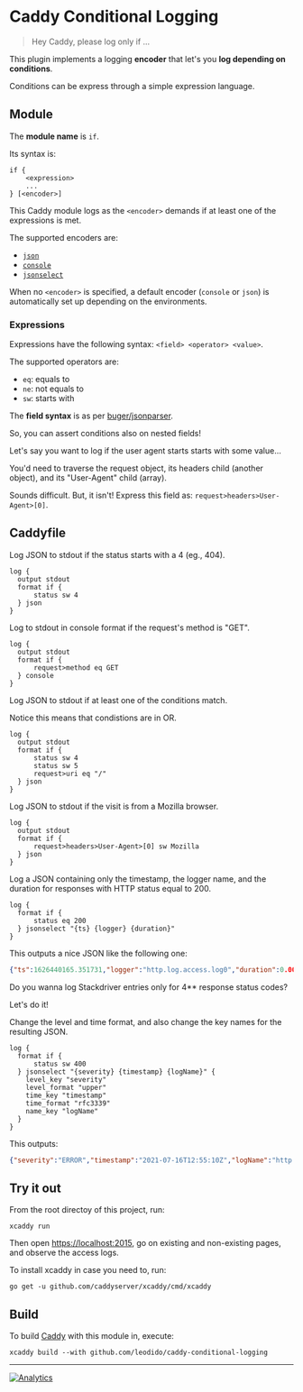 # Caddy Conditional Logging

> Hey Caddy, please log only if ...

This plugin implements a logging **encoder** that let's you **log depending on conditions**.

Conditions can be express through a simple expression language.

## Module

The **module name** is `if`.

Its syntax is:

```caddyfile
if {
    <expression>
    ...
} [<encoder>]
```

This Caddy module logs as the `<encoder>` demands if at least one of the expressions is met.

The supported encoders are:

- [`json`](https://caddyserver.com/docs/caddyfile/directives/log#json)
- [`console`](https://caddyserver.com/docs/caddyfile/directives/log#console)
- [`jsonselect`](https://github.com/leodido/caddy-jsonselect-encoder)

When no `<encoder>` is specified, a default encoder (`console` or `json`) is automatically set up depending on the environments.

### Expressions

Expressions have the following syntax: `<field> <operator> <value>`.

The supported operators are:

- `eq`: equals to
- `ne`: not equals to
- `sw`: starts with

The **field syntax** is as per [buger/jsonparser](https://github.com/buger/jsonparser).

So, you can assert conditions also on nested fields!

Let's say you want to log if the user agent starts starts with some value...

You'd need to traverse the request object, its headers child (another object), and its "User-Agent" child (array).

Sounds difficult. But, it isn't! Express this field as: `request>headers>User-Agent>[0]`.

## Caddyfile

Log JSON to stdout if the status starts with a 4 (eg., 404).

```caddyfile
log {
  output stdout
  format if {
      status sw 4
  } json
}
```

Log to stdout in console format if the request's method is "GET".

```caddyfile
log {
  output stdout
  format if {
      request>method eq GET
  } console
}
```

Log JSON to stdout if at least one of the conditions match.

Notice this means that condistions are in OR.

```caddyfile
log {
  output stdout
  format if {
      status sw 4
      status sw 5
      request>uri eq "/"
  } json
}
```

Log JSON to stdout if the visit is from a Mozilla browser.

```caddyfile
log {
  output stdout
  format if {
      request>headers>User-Agent>[0] sw Mozilla
  } json
}
```

Log a JSON containing only the timestamp, the logger name, and the duration
for responses with HTTP status equal to 200.

```caddyfile
log {
  format if {
      status eq 200
  } jsonselect "{ts} {logger} {duration}"
}
```

This outputs a nice JSON like the following one:

```json
{"ts":1626440165.351731,"logger":"http.log.access.log0","duration":0.000198292}
```

Do you wanna log Stackdriver entries only for 4** response status codes?

Let's do it!

Change the level and time format, and also change the key names for the resulting JSON.

```caddyfile
log {
  format if {
      status sw 400
  } jsonselect "{severity} {timestamp} {logName}" {
    level_key "severity"
    level_format "upper"
    time_key "timestamp"
    time_format "rfc3339"
    name_key "logName"
  }
}
```

This outputs:

```json
{"severity":"ERROR","timestamp":"2021-07-16T12:55:10Z","logName":"http.log.access.log0"}
```

## Try it out

From the root directoy of this project, run:

```console
xcaddy run
```

Then open <https://localhost:2015>, go on existing and non-existing pages, and observe the access logs.

To install xcaddy in case you need to, run:

```console
go get -u github.com/caddyserver/xcaddy/cmd/xcaddy
```

## Build

To build [Caddy](https://github.com/caddyserver/caddy) with this module in, execute:

```console
xcaddy build --with github.com/leodido/caddy-conditional-logging
```

---

[![Analytics](https://ga-beacon.appspot.com/UA-49657176-1/caddy-conditional-logging?flat)](https://github.com/igrigorik/ga-beacon)
